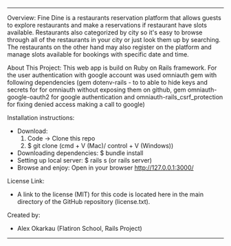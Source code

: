 ________________________________________________________________________________________________________________________

Overview:
  Fine Dine is a restaurants reservation platform that allows guests to explore restaurants and make a reservations if restaurant have slots available. Restaurants also categorized by city so it's easy to browse through all of the restaurants in your city or just look them up by searching. The restaurants on the other hand may also register on the platform and manage slots available for bookings with specific date and time. 

About This Project:
  This web app is build on Ruby on Rails framework. For the user authentication with google account was used omniauth gem with following dependencies (gem dotenv-rails - to to able to hide keys and secrets for for omniauth without exposing them on github, gem omniauth-google-oauth2 for google authentication and omniauth-rails_csrf_protection for fixing denied access making a call to google) 


Installation instructions:
  * Download:
    1) Code -> Clone this repo
    2) $ git clone (cmd + V (Mac)/ control + V (Windows))
  * Downloading dependencies:
    $ bundle install
  * Setting up local server:
    $ rails s (or rails server)
  * Browse and enjoy:
    Open in your browser http://127.0.0.1:3000/

License Link:
  * A link to the license (MIT) for this code is located here in the main directory of the GitHub repository (license.txt).

Created by:
  * Alex Okarkau (Flatiron School, Rails Project)
  ________________________________________________________________________________________________________________________
